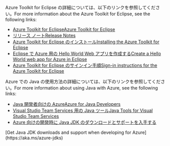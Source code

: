 <span data-ttu-id="fcfc0-101">Azure Toolkit for Eclipse の詳細については、以下のリンクを参照してください。</span><span class="sxs-lookup"><span data-stu-id="fcfc0-101">For more information about the Azure Toolkit for Eclipse, see the following links:</span></span> 

* [<span data-ttu-id="fcfc0-102">Azure Toolkit for Eclipse</span><span class="sxs-lookup"><span data-stu-id="fcfc0-102">Azure Toolkit for Eclipse</span></span>](../eclipse/azure-toolkit-for-eclipse.md) 
* [<span data-ttu-id="fcfc0-103">リリース ノート</span><span class="sxs-lookup"><span data-stu-id="fcfc0-103">Release Notes</span></span>](https://github.com/Microsoft/azure-tools-for-java/releases) 
* [<span data-ttu-id="fcfc0-104">Azure Toolkit for Eclipse のインストール</span><span class="sxs-lookup"><span data-stu-id="fcfc0-104">Installing the Azure Toolkit for Eclipse</span></span>](../eclipse/azure-toolkit-for-eclipse-installation.md) 
* [<span data-ttu-id="fcfc0-105">Eclipse で Azure 用の Hello World Web アプリを作成する</span><span class="sxs-lookup"><span data-stu-id="fcfc0-105">Create a Hello World web app for Azure in Eclipse</span></span>](../eclipse/azure-toolkit-for-eclipse-create-hello-world-web-app.md) 
* [<span data-ttu-id="fcfc0-106">Azure Toolkit for Eclipse のサインイン手順</span><span class="sxs-lookup"><span data-stu-id="fcfc0-106">Sign-in instructions for the Azure Toolkit for Eclipse</span></span>](../eclipse/azure-toolkit-for-eclipse-sign-in-instructions.md) 

<span data-ttu-id="fcfc0-107">Azure での Java の使用方法の詳細については、以下のリンクを参照してください。</span><span class="sxs-lookup"><span data-stu-id="fcfc0-107">For more information about using Java with Azure, see the following links:</span></span> 

* [<span data-ttu-id="fcfc0-108">Java 開発者向けの Azure</span><span class="sxs-lookup"><span data-stu-id="fcfc0-108">Azure for Java Developers</span></span>](https://docs.microsoft.com/java/azure/) 
* [<span data-ttu-id="fcfc0-109">Visual Studio Team Services 用の Java ツール</span><span class="sxs-lookup"><span data-stu-id="fcfc0-109">Java Tools for Visual Studio Team Services</span></span>](/azure/devops/java/)
* <span data-ttu-id="fcfc0-110">[Azure 向けの開発時に Java JDK のダウンロードとサポートを入手する](https://aka.ms/azure-jdks)
<!-- TODO: Add URLs for Java in VSCode here --></span><span class="sxs-lookup"><span data-stu-id="fcfc0-110">[Get Java JDK downloads and support when developing for Azure](https://aka.ms/azure-jdks)
<!-- TODO: Add URLs for Java in VSCode here --></span></span> 
